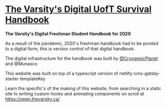 # [The Varsity's Digital UofT Survival Handbook](https://open.thevarsity.ca/)

**The Varsity's Digital Freshman Student Handbook for 2020**

As a result of the pandemic, 2020's freshman handbook had to be pivoted to a digital form, this is version control of that digital handbook.

The digital infrastructure for the handbook was built by [@CryogenicPlanet](https://github.com/CryogenicPlanet) and @Munasco

This website was built on top of a typescript version of netlify-cms-gatsby-starter templateKey

Learn the specific's of the making of this website, from searching in a static site to writing custom hooks and animating components on scroll at https://open.thevarsity.ca/
